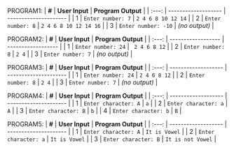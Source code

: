 PROGRAM1:
| **#** | **User Input**      | **Program Output**    |
| :---: | ------------------- | --------------------- |
|   1   | `Enter number: 7`   | `2 4 6 8 10 12 14`    |
|   2   | `Enter number: 8`   | `2 4 6 8 10 12 14 16` |
|   3   | `Enter number: -10` | *(no output)*         |

PROGRAM2:
| **#** | **User Input**     | **Program Output** |
| :---: | ------------------ | ------------------ |
|   1   | `Enter number: 24` | ` 2 4 6 8 12`      |
|   2   | `Enter number: 8`  | `2 4`              |
|   3   | `Enter number: 7`  | *(no output)*      |

PROGRAM3:
| **#** | **User Input**      | **Program Output**    |
| :---: | ------------------- | --------------------- |
|   1   | `Enter number: 24`  | `2 4 6 8 12`          |
|   2   | `Enter number: 8`   | `2 4`                 |
|   3   | `Enter number: 7`   | *(no output)*         |

PROGRAM4:
| **#** | **User Input**      | **Program Output**    |
| :---: | ------------------- | --------------------- |
|   1   | `Enter character: A`  | `a`          |
|   2   | `Enter character: a`  | `A`          |
|   3   | `Enter character: B`  | `b`          |
|   4   | `Enter character: b`  | `B`          |

PROGRAM5:
| **#** | **User Input**      | **Program Output**    |
| :---: | ------------------- | --------------------- |
|   1   | `Enter character: A`  | `It is Vowel`          |
|   2   | `Enter character: a`  | `It is Vowel`          |
|   3   | `Enter character: B`  | `It is not Vowel`          |



